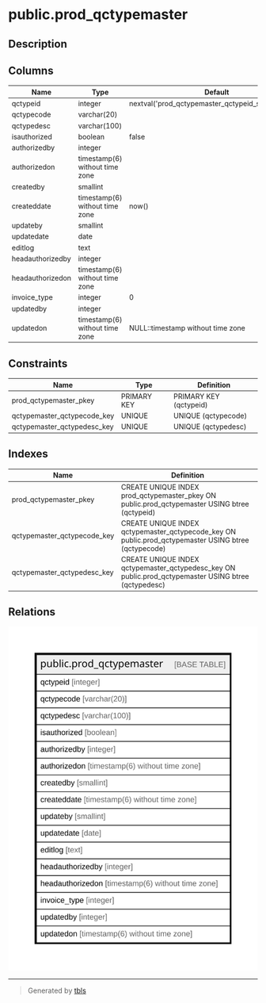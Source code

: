 # public.prod_qctypemaster

## Description

## Columns

| Name | Type | Default | Nullable | Children | Parents | Comment |
| ---- | ---- | ------- | -------- | -------- | ------- | ------- |
| qctypeid | integer | nextval('prod_qctypemaster_qctypeid_seq'::regclass) | false |  |  |  |
| qctypecode | varchar(20) |  | false |  |  |  |
| qctypedesc | varchar(100) |  | false |  |  |  |
| isauthorized | boolean | false | false |  |  |  |
| authorizedby | integer |  | true |  |  |  |
| authorizedon | timestamp(6) without time zone |  | true |  |  |  |
| createdby | smallint |  | true |  |  |  |
| createddate | timestamp(6) without time zone | now() | true |  |  |  |
| updateby | smallint |  | true |  |  |  |
| updatedate | date |  | true |  |  |  |
| editlog | text |  | true |  |  |  |
| headauthorizedby | integer |  | true |  |  |  |
| headauthorizedon | timestamp(6) without time zone |  | true |  |  |  |
| invoice_type | integer | 0 | true |  |  |  |
| updatedby | integer |  | true |  |  |  |
| updatedon | timestamp(6) without time zone | NULL::timestamp without time zone | true |  |  |  |

## Constraints

| Name | Type | Definition |
| ---- | ---- | ---------- |
| prod_qctypemaster_pkey | PRIMARY KEY | PRIMARY KEY (qctypeid) |
| qctypemaster_qctypecode_key | UNIQUE | UNIQUE (qctypecode) |
| qctypemaster_qctypedesc_key | UNIQUE | UNIQUE (qctypedesc) |

## Indexes

| Name | Definition |
| ---- | ---------- |
| prod_qctypemaster_pkey | CREATE UNIQUE INDEX prod_qctypemaster_pkey ON public.prod_qctypemaster USING btree (qctypeid) |
| qctypemaster_qctypecode_key | CREATE UNIQUE INDEX qctypemaster_qctypecode_key ON public.prod_qctypemaster USING btree (qctypecode) |
| qctypemaster_qctypedesc_key | CREATE UNIQUE INDEX qctypemaster_qctypedesc_key ON public.prod_qctypemaster USING btree (qctypedesc) |

## Relations

![er](public.prod_qctypemaster.svg)

---

> Generated by [tbls](https://github.com/k1LoW/tbls)
